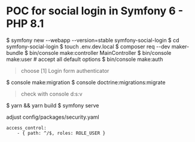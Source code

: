 # POC for social login in Symfony 6 - PHP 8.1

$ symfony new --webapp --version=stable symfony-social-login
$ cd symfony-social-login
$ touch .env.dev.local
$ composer req --dev maker-bundle
$ bin/console make:controller MainController
$ bin/console make:user # accept all default options
$ bin/console make:auth
> choose [1] Login form authenticator

$ console make:migration
$ console doctrine:migrations:migrate
> check with console d:s:v

$ yarn && yarn build
$ symfony serve


adjust config/packages/security.yaml

    access_control:
        - { path: ^/$, roles: ROLE_USER }
